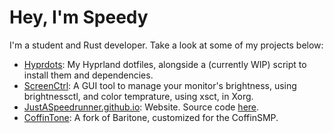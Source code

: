 # Hey, I'm Speedy
I'm a student and Rust developer. Take a look at some of my projects below:
- [Hyprdots](https://github.com/JustASpeedrunner/HyprDots): My Hyprland dotfiles, alongside a (currently WIP) script to install them and dependencies.
- [ScreenCtrl](https://github.com/JustASpeedrunner/ScreenCtrl): A GUI tool to manage your monitor's brightness, using brightnessctl, and color temprature, using xsct, in Xorg.
- [JustASpeedrunner.github.io](https://justaspeedrunner.github.io): Website. Source code [here](https://github.com/justaspeedrunner/justaspeedrunner.github.io/).
- [CoffinTone](https://github.com/JustASpeedrunner/CoffinTone): A fork of Baritone, customized for the CoffinSMP.
